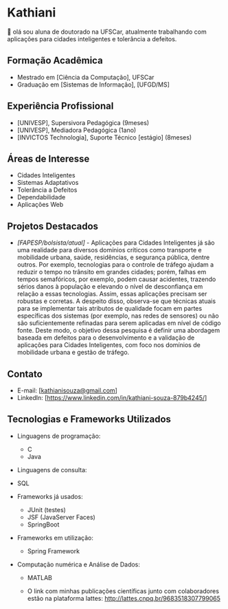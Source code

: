 
# Kathiani 

🙂 olá sou aluna de doutorado na UFSCar, atualmente trabalhando com aplicações para cidades inteligentes e tolerância a defeitos.

## Formação Acadêmica
- Mestrado em [Ciência da Computação], UFSCar
- Graduação em [Sistemas de Informação], [UFGD/MS]

## Experiência Profissional
- [UNIVESP], Supersivora Pedagógica  (9meses)
- [UNIVESP], Mediadora Pedagógica  (1ano)
- [INVICTOS Technologia], Suporte Técnico [estágio] (8meses)

## Áreas de Interesse
- Cidades Inteligentes
- Sistemas Adaptativos
- Tolerância a Defeitos
- Dependabilidade
- Aplicações Web

## Projetos Destacados
- *[FAPESP/bolsista/atual]* - Aplicações para Cidades Inteligentes já são uma realidade para diversos domínios críticos como transporte e mobilidade urbana, saúde, residências, e segurança pública, dentre outros. Por exemplo, tecnologias para o controle de tráfego ajudam a reduzir o tempo no trânsito em grandes cidades; porém, falhas em tempos semafóricos, por exemplo, podem causar acidentes, trazendo sérios danos à população e elevando o nível de desconfiança em relação a essas tecnologias. Assim, essas aplicações precisam ser robustas e corretas. A despeito disso, observa-se que técnicas atuais para se implementar tais atributos de qualidade focam em partes específicas dos sistemas (por exemplo, nas redes de sensores) ou não são suficientemente refinadas para serem aplicadas em nível de código fonte. Deste modo, o objetivo dessa pesquisa é definir uma abordagem baseada em defeitos para o desenvolvimento e a validação de aplicações para Cidades Inteligentes, com foco nos domínios de mobilidade urbana e gestão de tráfego.

## Contato
- E-mail: [kathianisouza@gmail.com]
- LinkedIn: [https://www.linkedin.com/in/kathiani-souza-879b4245/]

 ## Tecnologias e Frameworks Utilizados
- Linguagens de programação:
  - C
  - Java

- Linguagens de consulta:
-  SQL
    
- Frameworks já usados:
  - JUnit (testes)
  - JSF (JavaServer Faces)
  - SpringBoot
 
- Frameworks em utilização:
  - Spring Framework
 
- Computação numérica e Análise de Dados:
  -   MATLAB
 
  - O link com minhas publicações científicas junto com colaboradores estão na plataforma lattes: http://lattes.cnpq.br/9683518307799065 

